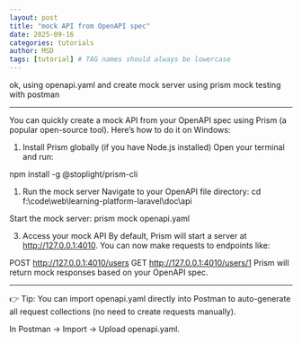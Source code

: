 ```yaml
---
layout: post
title: "mock API from OpenAPI spec"
date: 2025-09-16
categories: tutorials
author: MSD
tags: [tutorial] # TAG names should always be lowercase
---
```



ok, using openapi.yaml and create mock server using prism mock testing with postman

---


You can quickly create a mock API from your OpenAPI spec using Prism (a popular open-source tool). Here’s how to do it on Windows:

1. Install Prism globally (if you have Node.js installed)
Open your terminal and run:

npm install -g @stoplight/prism-cli


1. Run the mock server
Navigate to your OpenAPI file directory:
cd f:\code\web\learning-platform-laravel\doc\api

Start the mock server:
prism mock openapi.yaml


3. Access your mock API
By default, Prism will start a server at http://127.0.0.1:4010.
You can now make requests to endpoints like:

POST http://127.0.0.1:4010/users
GET http://127.0.0.1:4010/users/1
Prism will return mock responses based on your OpenAPI spec.


---- 

👉 Tip: You can import openapi.yaml directly into Postman to auto-generate all request collections (no need to create requests manually).

In Postman → Import → Upload openapi.yaml.



